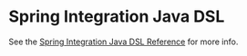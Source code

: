 Spring Integration Java DSL
===============================

See the
[Spring Integration Java DSL Reference](https://github.com/spring-projects/spring-integration-java-dsl/wiki/Spring-Integration-Java-DSL-Reference)
for more info.
